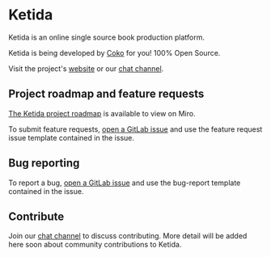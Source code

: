 # Ketida

Ketida is an online single source book production platform.

Ketida is being developed by [Coko](https://coko.foundation/) for you! 100% Open Source.

Visit the project's [website](https://ketida.community/) or our [chat channel](https://mattermost.coko.foundation/coko/channels/ketida). 

## Project roadmap and feature requests

[The Ketida project roadmap](https://miro.com/app/board/uXjVP89vFkc=/?share_link_id=9428254884) is available to view on Miro.

To submit feature requests, [open a GitLab issue](https://gitlab.coko.foundation/ketida/ketida/-/issues/new) and use the feature request issue template contained in the issue.

## Bug reporting

To report a bug, [open a GitLab issue](https://gitlab.coko.foundation/ketida/ketida/-/issues/new) and use the bug-report template contained in the issue. 

## Contribute

Join our [chat channel](https://mattermost.coko.foundation/coko/channels/ketida) to discuss contributing. More detail will be added here soon about community contributions to Ketida. 
